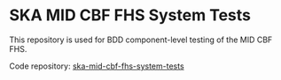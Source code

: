 # SKA MID CBF FHS System Tests

This repository is used for BDD component-level testing of the MID CBF FHS.

Code repository: [ska-mid-cbf-fhs-system-tests](https://gitlab.com/ska-telescope/ska-mid-cbf-fhs-system-tests)

